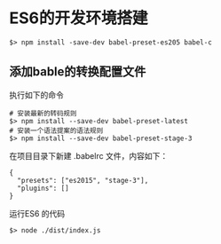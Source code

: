 # ES6的开发环境搭建



```shell
$> npm install -save-dev babel-preset-es205 babel-c
```



## 添加bable的转换配置文件

执行如下的命令

```shell
# 安装最新的转码规则
$> npm install --save-dev babel-preset-latest
# 安装一个语法提案的语法规则 
$> npm install --save-dev babel-preset-stage-3
```



在项目目录下新建 .babelrc 文件，内容如下：

```.babelrc
{
  "presets": ["es2015", "stage-3"],
  "plugins": []
}
```





运行ES6 的代码

```shell
$> node ./dist/index.js
```

